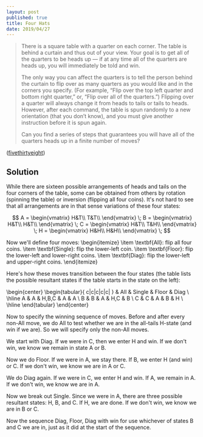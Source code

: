 ```yaml
---
layout: post
published: true
title: Four Hats
date: 2019/04/27
---
```


>There is a square table with a quarter on each corner. The table is behind a curtain and thus out of your view. Your goal is to get all of the quarters to be heads up — if at any time all of the quarters are heads up, you will immediately be told and win.
>
>The only way you can affect the quarters is to tell the person behind the curtain to flip over as many quarters as you would like and in the corners you specify. (For example, “Flip over the top left quarter and bottom right quarter,” or, “Flip over all of the quarters.”) Flipping over a quarter will always change it from heads to tails or tails to heads. However, after each command, the table is spun randomly to a new orientation (that you don’t know), and you must give another instruction before it is spun again.
>
>Can you find a series of steps that guarantees you will have all of the quarters heads up in a finite number of moves?

<!--more-->

([fivethirtyeight](https://fivethirtyeight.com/features/i-would-walk-500-miles-and-i-would-riddle-500-more/))


## Solution

While there are sixteen possible arrangements of heads and tails on the four corners of the table, some can be obtained from others by rotation (spinning the table) or inversion (flipping all four coins).  It's not hard to see that all arrangements are in that sense variations of these four states:

$$ A = \begin{vmatrix}
H&T\\
T&T\\
\end{vmatrix} 
\;
B = \begin{vmatrix}
H&T\\
H&T\\
\end{vmatrix} 
\;
C = \begin{vmatrix}
H&T\\
T&H\\
\end{vmatrix} 
\;
H = \begin{vmatrix}
H&H\\
H&H\\
\end{vmatrix} 
\;
$$

Now we'll define four moves:
\begin{itemize}
 \item \textbf{All}: flip all four coins.
 \item \textbf{Single}: flip the lower-left coin.
 \item \textbf{Floor}: flip the lower-left and lower-right coins.
 \item \textbf{Diag}: flip the lower-left and upper-right coins.
\end{itemize}

Here's how these moves transition between the four states (the table lists the possible resultant states if the table starts in the state on the left):

\begin{center}
\begin{tabular}{ c|c|c|c|c| } 
 & All & Single & Floor & Diag \\
 \hline
 A & A & H,B,C & A & A \\ 
 B & B & A & H,C & B \\
 C & C & A & B & H \\
 \hline
\end{tabular}
\end{center}

Now to specify the winning sequence of moves. Before and after every non-All move, we do All to test whether we are in the all-tails H-state (and win if we are). So we will specify only the non-All moves.

We start with Diag. If we were in C, then we enter H and win. If we don't win, we know we remain in state A or B.

Now we do Floor. If we were in A, we stay there. If B, we enter H (and win) or C. If we don't win, we know we are in A or C.

We do Diag again.  If we were in C, we enter H and win.  If A, we remain in A. If we don't win, we know we are in A.

Now we break out Single. Since we were in A, there are three possible resultant states: H, B, and C.  If H, we are done.  If we don't win, we know we are in B or C.

Now the sequence Diag, Floor, Diag with win for use whichever of states B and C we are in, just as it did at the start of the sequence.


<br>
